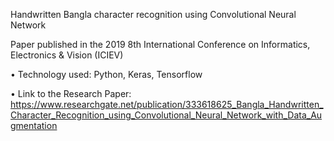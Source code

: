 Handwritten Bangla character recognition using Convolutional Neural Network

Paper published in the 2019 8th International Conference on Informatics, Electronics & Vision (ICIEV)


•	Technology used: Python, Keras, Tensorflow


•	Link to the Research Paper: https://www.researchgate.net/publication/333618625_Bangla_Handwritten_Character_Recognition_using_Convolutional_Neural_Network_with_Data_Augmentation
